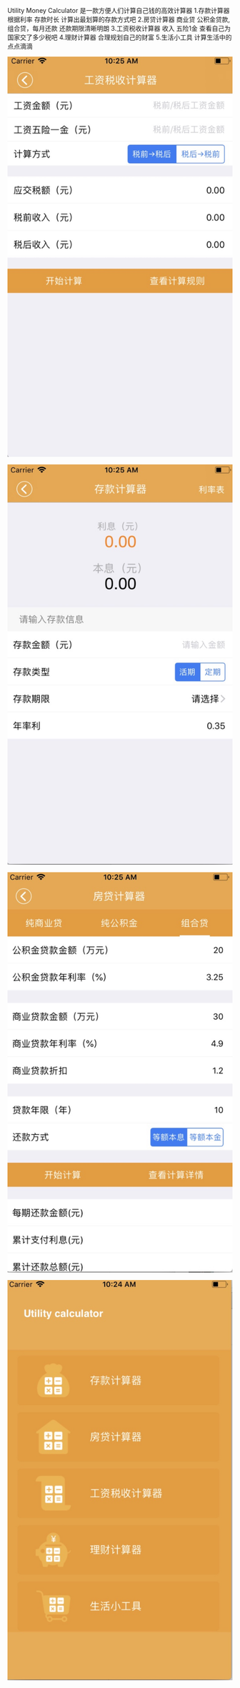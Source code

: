 Utility Money Calculator 是一款方便人们计算自己钱的高效计算器
1.存款计算器 根据利率 存款时长 计算出最划算的存款方式吧
2.房贷计算器 商业贷 公积金贷款,组合贷，每月还款 还款期限清晰明朗
3.工资税收计算器 收入 五险1金 查看自己为国家交了多少税吧
4.理财计算器 合理规划自己的财富
5.生活小工具 计算生活中的点点滴滴



![image](https://github.com/sjkjka/-Money-Calculator/blob/master/089ADC5A9584E3E8E8A3C2E1BA0AD8B4.jpg)

![image](https://github.com/sjkjka/-Money-Calculator/blob/master/646718C7640CD0CD21E7195E99B2FDCA.jpg)

![image](https://github.com/sjkjka/-Money-Calculator/blob/master/7AFE7A8CD80A3352F73D568FF4225CAA.jpg)

![image](https://github.com/sjkjka/-Money-Calculator/blob/master/9B2F4943C9381A138E4AE79B2BB80F6C.jpg)

